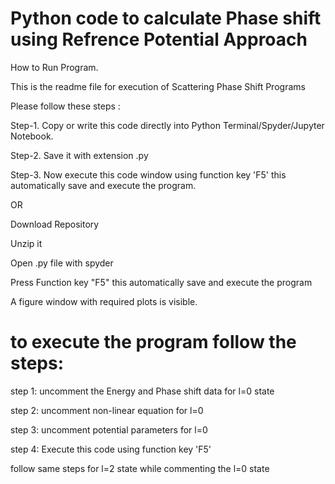 # Python code to calculate Phase shift using Refrence Potential Approach
How to Run Program.

This is the readme file for execution of Scattering Phase Shift Programs

Please follow these steps :

Step-1. Copy or write this code directly into Python Terminal/Spyder/Jupyter Notebook.

Step-2. Save it with extension .py

Step-3. Now execute this code window using function key 'F5' this automatically save and execute the program.

OR

Download Repository

Unzip it

Open .py file with spyder

Press Function key "F5" this automatically save and execute the program

A figure window with required plots is visible.


# to execute the program follow the steps:

step 1: uncomment the Energy and Phase shift data for l=0 state 

step 2: uncomment non-linear equation for l=0

step 3: uncomment potential parameters for l=0

step 4: Execute this code using function key 'F5'

follow same steps for l=2 state while commenting the l=0 state

